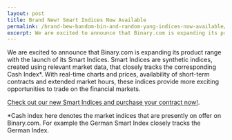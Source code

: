 ```yaml
---
layout: post
title: Brand New! Smart Indices Now Available
permalink: /brand-bew-bandom-bin-and-random-yang-indices-now-available/
excerpt: We are excited to announce that Binary.com is expanding its product range with the launch of its Smart Indices.  
---
```


We are excited to announce that Binary.com is expanding its product range with the launch of its Smart Indices. Smart Indices are synthetic indices, created using relevant market data, that closely tracks the corresponding Cash Index*. With real-time charts and prices, availability of short-term contracts and extended market hours, these indices provide more exciting opportunities to trade on the 
financial markets. 

[Check out our new Smart Indices and purchase your contract now!](https://www.binary.com/c/trade.cgi?market=indices&time=900s&form_name=risefall&expiry_type=duration&amount_type=payout&H=S0P&currency=USD&underlying_symbol=SYNFTSE&amount=100&date_start=now&type=CALL&l=EN&utm_source=blog&utm_medium=social&utm_campaign=whatsnew).

*Cash index here denotes the market indices that are presently on offer on Binary.com. For example the German Smart Index closely tracks the German Index. 